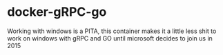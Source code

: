 # docker-gRPC-go
Working with windows is a PITA, this container makes it a little less shit to work on windows with gRPC and GO until microsoft decides to join us in 2015
